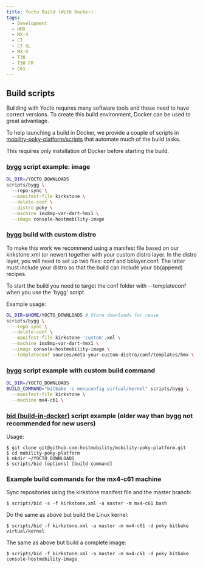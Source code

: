 ```yaml
---
title: Yocto Build (With Docker)
tags:
  - Development
  - HMX
  - MX-4
  - CT
  - CT GL
  - MX-V
  - T30
  - T30 FR
  - C61
---
```


## Build scripts

Building with Yocto requires many software tools and those need to have correct versions. To create this build environment, Docker can be used to great advantage. 

To help launching a build in Docker, we provide a couple of scripts in [mobility-poky-platform/scripts](https://github.com/hostmobility/mobility-poky-platform/tree/master/scripts) that automate much of the build tasks.

This requires only installation of Docker before starting the build.

### [bygg](https://github.com/hostmobility/mobility-poky-platform/blob/master/scripts/bygg) script example: image
```bash
DL_DIR=/YOCTO_DOWNLOADS 
scripts/bygg \ 
  --repo-sync \
  --manifest-file kirkstone \
  --delete-conf \
  --distro poky \
  --machine imx8mp-var-dart-hmx1 \
  --image console-hostmobility-image
```

### [bygg](https://github.com/hostmobility/mobility-poky-platform/blob/master/scripts/bygg) build with custom distro



To make this work we recommend using a manifest file based on our kirkstone.xml (or newer) together with your custom distro layer. In the distro layer, you will need to set up two files: conf and bblayer.conf. The latter must include your distro so that the build can include your bb(append) recipes.

To start the build you need to target the conf folder with --templateconf when you use the 'bygg' script.

Example usage:

```bash
DL_DIR=$HOME/YOCTO_DOWNLOADS # Store downloads for reuse
scripts/bygg \
  --repo-sync \
  --delete-conf \
  --manifest-file kirkstone-'custom'.xml \
  --machine imx8mp-var-dart-hmx1 \
  --image console-hostmobility-image \
  --templateconf sources/meta-your-custom-distro/conf/templates/hmx \
```

### [bygg](https://github.com/hostmobility/mobility-poky-platform/blob/master/scripts/bygg) script example with custom build command
```bash
DL_DIR=/YOCTO_DOWNLOADS
BUILD_COMMAND="bitbake -c menuconfig virtual/kernel" scripts/bygg \
  --manifest-file kirkstone \
  --machine mx4-c61 \
```

### [bid (build-in-docker)](https://github.com/hostmobility/mobility-poky-platform/blob/master/scripts/bid) script example (older way than bygg not recommended for new users)

Usage:
```
$ git clone git@github.com:hostmobility/mobility-poky-platform.git
$ cd mobility-poky-platform
$ mkdir ~/YOCTO_DOWNLOADS
$ scripts/bid [options] [build command]
```

### Example build commands for the mx4-c61 machine

Sync repositories using the kirkstone manifest file and the master branch:

```
$ scripts/bid -s -f kirkstone.xml -a master -m mx4-c61 bash
```

Do the same as above but build the Linux kernel:

```
$ scripts/bid -f kirkstone.xml -a master -m mx4-c61 -d poky bitbake virtual/kernel
```

The same as above but build a complete image:

```
$ scripts/bid -f kirkstone.xml -a master -m mx4-c61 -d poky bitbake console-hostmobility-image
```
